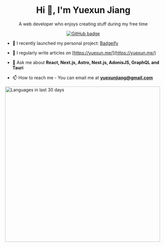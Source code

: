 <h1 align="center">Hi 👋, I'm Yuexun Jiang</h1>
<p align="center">A web developer who enjoys creating stuff during my free time</p>


<p align="center">
  <a href="https://github.com/ahonn?tab=followers">
    <img src="https://img.shields.io/github/followers/ahonn?label=Followers&logo=GitHub&style=for-the-badge" alt="GitHub badge" />
  </a>
</p>

- 🚀 I recently launched my personal project: [Badgeify](https://badgeify.app)

- 📝 I regularly write articles on [https://yuexun.me/](https://yuexun.me/)

- 💬 Ask me about **React, Next.js, Astro, Nest.js, AdonisJS, GraphQL and Tauri**

- 📫 How to reach me - You can email me at **yuexunjiang@gmail.com**

<img width="500" src="https://wakatime.com/share/@ahonn/36e3561d-4ab7-4d71-ac06-020a6b48c988.png" alt="Languages in last 30 days" />
